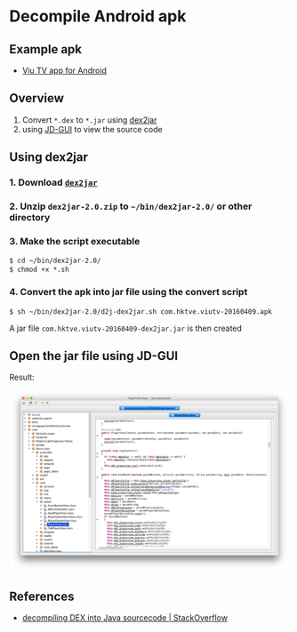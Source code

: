# Decompile Android apk

## Example apk

- [Viu TV app for Android](https://drive.google.com/file/d/0B5SRiNhfsNj2YkJtWjJPcjVjWTA/view)

## Overview

1. Convert `*.dex` to `*.jar` using [dex2jar](http://code.google.com/p/dex2jar/)
2. using [JD-GUI](http://jd.benow.ca/) to view the source code

## Using dex2jar

### 1. Download [`dex2jar`](https://bitbucket.org/pxb1988/dex2jar/downloads)
### 2. Unzip `dex2jar-2.0.zip` to `~/bin/dex2jar-2.0/` or other directory
### 3. Make the script executable

```
$ cd ~/bin/dex2jar-2.0/
$ chmod +x *.sh
```

### 4. Convert the apk into jar file using the convert script

```
$ sh ~/bin/dex2jar-2.0/d2j-dex2jar.sh com.hktve.viutv-20160409.apk
```

A jar file `com.hktve.viutv-20160409-dex2jar.jar` is then created

## Open the jar file using JD-GUI

Result:

![JD-GUI Result](img/decompile-android-apk-result.png)

## References

- [decompiling DEX into Java sourcecode | StackOverflow](http://stackoverflow.com/a/4177581/3869284)

